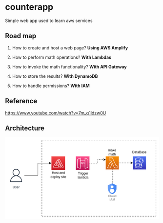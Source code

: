 # counterapp
Simple web app used to learn aws services

## Road map

1. How to create and host a web page? **Using AWS Amplify**

2. How to perform math operations? **With Lambdas**

3. How to invoke the math functionality? **With API Gateway**

4. How to store the results? **With DynamoDB**

5. How to handle permissions? **With IAM**

## Reference

https://www.youtube.com/watch?v=7m_q1ldzw0U

## Architecture

![alt text](https://github.com/gonzaplazag/counterapp/blob/main/img/pii-enrichment-migration-counterapp.png?raw=true)
